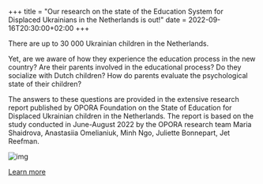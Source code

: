 +++
title = "Our research on the state of the Education System for Displaced Ukrainians in the Netherlands is out!"
date = 2022-09-16T20:30:00+02:00
+++

There are up to 30 000 Ukrainian children in the Netherlands.

Yet, are we aware of how they experience the education process in the new country? Are their parents involved in the educational process? Do they socialize with Dutch children? How do parents evaluate the psychological state of their children?

The answers to these questions are provided in the extensive research report published by OPORA Foundation on the State of Education for Displaced Ukrainian children in the Netherlands. The report is based on the study conducted in June-August 2022 by the OPORA research team Maria Shaidrova, Anastasiia Omelianiuk, Minh Ngo, Juliette Bonnepart, Jet Reefman.

![img](https://media-exp1.licdn.com/dms/image/sync/C4E22AQG53ZZp_IKTsQ/feedshare-shrink_2048_1536/0/1663352813763?e=1672272000&v=beta&t=ommRG5WbINaKmcvnWHlkTkvHRF-f-2r9lm2ydZAqVWY)

[Learn more](https://www.linkedin.com/feed/update/urn:li:activity:6976608280592711680)


<!--more--> 
